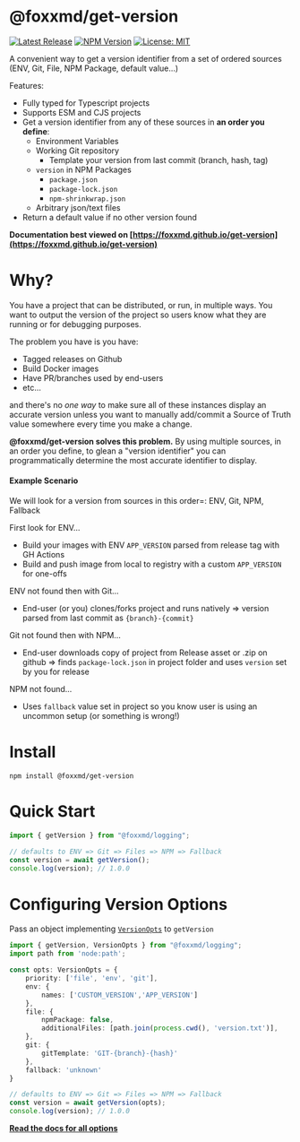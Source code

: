 # @foxxmd/get-version

[![Latest Release](https://img.shields.io/github/v/release/foxxmd/get-version)](https://github.com/FoxxMD/logging/get-version)
[![NPM Version](https://img.shields.io/npm/v/%40foxxmd%2Fget-version)](https://www.npmjs.com/package/@foxxmd/get-version)
[![License: MIT](https://img.shields.io/badge/License-MIT-yellow.svg)](https://opensource.org/licenses/MIT)

A convenient way to get a version identifier from a set of ordered sources (ENV, Git, File, NPM Package, default value...)

Features:

* Fully typed for Typescript projects
* Supports ESM and CJS projects
* Get a version identifier from any of these sources in **an order you define**:
  * Environment Variables
  * Working Git repository
    * Template your version from last commit (branch, hash, tag)
  * `version` in NPM Packages
    * `package.json`
    * `package-lock.json`
    * `npm-shrinkwrap.json`
  * Arbitrary json/text files
* Return a default value if no other version found

**Documentation best viewed on [https://foxxmd.github.io/get-version](https://foxxmd.github.io/get-version)**

# Why?

You have a project that can be distributed, or run, in multiple ways. You want to output the version of the project so users know what they are running or for debugging purposes.

The problem you have is you have:

* Tagged releases on Github
* Build Docker images
* Have PR/branches used by end-users
* etc...

and there's no _one way_ to make sure all of these instances display an accurate version unless you want to manually add/commit a Source of Truth value somewhere every time you make a change.

**@foxxmd/get-version solves this problem.** By using multiple sources, in an order you define, to glean a "version identifier" you can programmatically determine the most accurate identifier to display.

#### Example Scenario

We will look for a version from sources in this order=: ENV, Git, NPM, Fallback

First look for ENV...

* Build your images with ENV `APP_VERSION` parsed from release tag with GH Actions
* Build and push image from local to registry with a custom `APP_VERSION` for one-offs

ENV not found then with Git...

* End-user (or you) clones/forks project and runs natively => version parsed from last commit as `{branch}-{commit}`

Git not found then with NPM...

* End-user downloads copy of project from Release asset or .zip on github => finds `package-lock.json` in project folder and uses `version` set by you for release

NPM not found...

* Uses `fallback` value set in project so you know user is using an uncommon setup (or something is wrong!)

# Install 

```
npm install @foxxmd/get-version
```

# Quick Start

```ts
import { getVersion } from "@foxxmd/logging";

// defaults to ENV => Git => Files => NPM => Fallback
const version = await getVersion();
console.log(version); // 1.0.0
```

# Configuring Version Options

Pass an object implementing [`VersionOpts`](https://foxxmd.github.io/get-version/docs/interfaces/VersionOpts.html) to `getVersion`

```ts
import { getVersion, VersionOpts } from "@foxxmd/logging";
import path from 'node:path';

const opts: VersionOpts = {
    priority: ['file', 'env', 'git'],
    env: {
        names: ['CUSTOM_VERSION','APP_VERSION']
    },
    file: {
        npmPackage: false,
        additionalFiles: [path.join(process.cwd(), 'version.txt')],
    },
    git: {
        gitTemplate: 'GIT-{branch}-{hash}'
    },
    fallback: 'unknown'
}

// defaults to ENV => Git => Files => NPM => Fallback
const version = await getVersion(opts);
console.log(version); // 1.0.0
```

[**Read the docs for all options**](https://foxxmd.github.io/get-version/docs/functions/getVersion.html)
